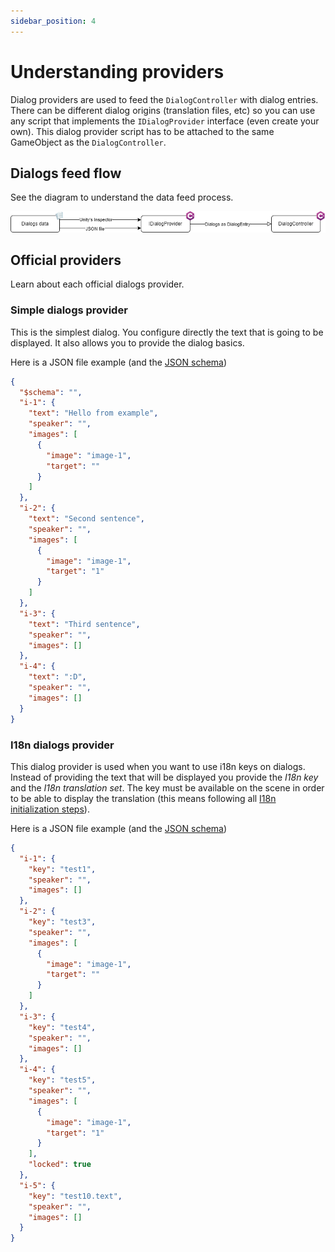```yaml
---
sidebar_position: 4
---
```


# Understanding providers

Dialog providers are used to feed the `DialogController` with dialog entries. There can be different dialog origins (translation files, etc) so you can use any script that implements the `IDialogProvider` interface (even create your own). This dialog provider script has to be attached to the same GameObject as the `DialogController`.

## Dialogs feed flow

See the diagram to understand the data feed process.

![Feed flow](./assets/dialog-provider-feed-flow.drawio.png)

## Official providers

Learn about each official dialogs provider.

### Simple dialogs provider

This is the simplest dialog. You configure directly the text that is going to be displayed. It also allows you to provide the dialog basics.

Here is a JSON file example (and the [JSON schema](https://github.com/TheMineWay/Unity-Essential-Toolkit/tree/main/schemas/dialogs/simple-dialog-schema.json))

```json
{
  "$schema": "",
  "i-1": {
    "text": "Hello from example",
    "speaker": "",
    "images": [
      {
        "image": "image-1",
        "target": ""
      }
    ]
  },
  "i-2": {
    "text": "Second sentence",
    "speaker": "",
    "images": [
      {
        "image": "image-1",
        "target": "1"
      }
    ]
  },
  "i-3": {
    "text": "Third sentence",
    "speaker": "",
    "images": []
  },
  "i-4": {
    "text": ":D",
    "speaker": "",
    "images": []
  }
}
```

### I18n dialogs provider

This dialog provider is used when you want to use i18n keys on dialogs. Instead of providing the text that will be displayed you provide the _I18n key_ and the _I18n translation set_. The key must be available on the scene in order to be able to display the translation (this means following all [I18n initialization steps](/docs/utilities/i18n/using-translations)).

Here is a JSON file example (and the [JSON schema](https://github.com/TheMineWay/Unity-Essential-Toolkit/tree/main/schemas/dialogs/i18n-dialog-schema.json))

```json
{
  "i-1": {
    "key": "test1",
    "speaker": "",
    "images": []
  },
  "i-2": {
    "key": "test3",
    "speaker": "",
    "images": [
      {
        "image": "image-1",
        "target": ""
      }
    ]
  },
  "i-3": {
    "key": "test4",
    "speaker": "",
    "images": []
  },
  "i-4": {
    "key": "test5",
    "speaker": "",
    "images": [
      {
        "image": "image-1",
        "target": "1"
      }
    ],
    "locked": true
  },
  "i-5": {
    "key": "test10.text",
    "speaker": "",
    "images": []
  }
}
```
